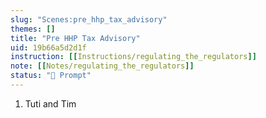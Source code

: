 ```yaml
---
slug: "Scenes:pre_hhp_tax_advisory"
themes: []
title: "Pre HHP Tax Advisory"
uid: 19b66a5d2d1f
instruction: [[Instructions/regulating_the_regulators]]
note: [[Notes/regulating_the_regulators]]
status: "💬 Prompt"
---
```

1. Tuti and Tim
